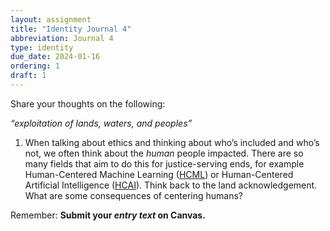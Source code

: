 ```yaml
---
layout: assignment
title: "Identity Journal 4"
abbreviation: Journal 4
type: identity
due_date: 2024-01-16
ordering: 1
draft: 1
---
```


Share your thoughts on the following:

_“exploitation of lands, waters, and peoples”_

1. When talking about ethics and thinking about who’s included and who’s not, we often think about the _human_ people impacted. There are so many fields that aim to do this for justice-serving ends, for example Human-Centered Machine Learning ([HCML](https://encyclopedia.pub/entry/8717)) or Human-Centered Artificial Intelligence ([HCAI](https://encyclopedia.pub/entry/24971)). Think back to the land acknowledgement. What are some consequences of centering humans?

Remember: **Submit your *entry text* on Canvas.**
